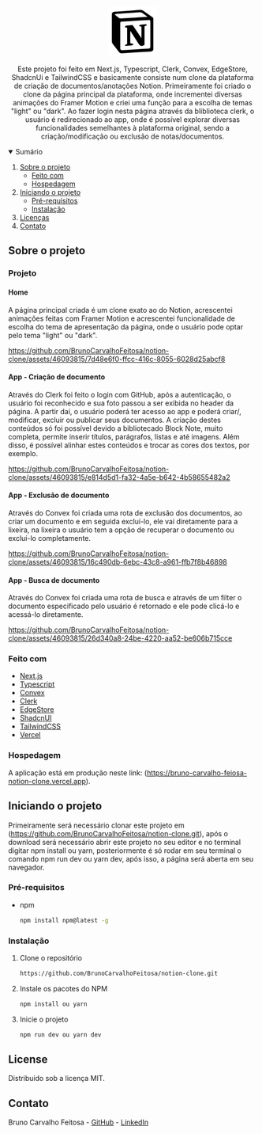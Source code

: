 <!-- PROJECT LOGO -->
<br />
<p align="center">
  <a href="https://github.com/BrunoCarvalhoFeitosa/notion-clone">
    <img src="public\images\common\fav.png" alt="Logo" width="100" weight="100" />
  </a>

  <p align="center">
    Este projeto foi feito em Next.js, Typescript, Clerk, Convex, EdgeStore, ShadcnUi e TailwindCSS e basicamente consiste num clone da plataforma de criação de documentos/anotações Notion. Primeiramente foi criado o clone da página principal da plataforma, onde incrementei diversas animações do Framer Motion e criei uma função para a escolha de temas "light" ou "dark". Ao fazer login nesta página através da bliblioteca clerk, o usuário é redirecionado ao app, onde é possível explorar diversas funcionalidades semelhantes à plataforma original, sendo a criação/modificação ou exclusão de notas/documentos.
</p>

<!-- TABLE OF CONTENTS -->
<details open="open">
  <summary>Sumário</summary>
  <ol>
    <li>
      <a href="#sobre-o-projeto">Sobre o projeto</a>
      <ul>
        <li><a href="#feito-com">Feito com</a></li>
        <li><a href="#hospedagem">Hospedagem</a></li>
      </ul>
    </li>
    <li>
      <a href="#iniciando-o-projeto">Iniciando o projeto</a>
      <ul>
        <li><a href="#pré-requisitos">Pré-requisitos</a></li>
        <li><a href="#instalação">Instalação</a></li>
      </ul>
    </li>
    <li><a href="#license">Licenças</a></li>
    <li><a href="#contato">Contato</a></li>
  </ol>
</details>

<!-- ABOUT THE PROJECT -->
## Sobre o projeto

### Projeto

#### Home
A página principal criada é um clone exato ao do Notion, acrescentei animações feitas com Framer Motion e acrescentei funcionalidade de escolha do tema de apresentação da página, onde o usuário pode optar pelo tema "light" ou "dark".

https://github.com/BrunoCarvalhoFeitosa/notion-clone/assets/46093815/7d48e6f0-ffcc-416c-8055-6028d25abcf8

#### App - Criação de documento
Através do Clerk foi feito o login com GitHub, após a autenticação, o usuário foi reconhecido e sua foto passou a ser exibida no header da página. A partir daí, o usuário poderá ter acesso ao app e poderá criar/, modificar, excluir ou publicar seus documentos. A criação destes conteúdos só foi possível devido a bibliotecado Block Note, muito completa, permite inserir títulos, parágrafos, listas e até imagens. Além disso, é possível alinhar estes conteúdos e trocar as cores dos textos, por exemplo.

https://github.com/BrunoCarvalhoFeitosa/notion-clone/assets/46093815/e814d5d1-fa32-4a5e-b642-4b58655482a2

#### App - Exclusão de documento
Através do Convex foi criada uma rota de exclusão dos documentos, ao criar um documento e em seguida excluí-lo, ele vai diretamente para a lixeira, na lixeira o usuário tem a opção de recuperar o documento ou excluí-lo completamente.

https://github.com/BrunoCarvalhoFeitosa/notion-clone/assets/46093815/16c490db-6ebc-43c8-a961-ffb7f8b46898

#### App - Busca de documento
Através do Convex foi criada uma rota de busca e através de um filter o documento especificado pelo usuário é retornado e ele pode clicá-lo e acessá-lo diretamente.

https://github.com/BrunoCarvalhoFeitosa/notion-clone/assets/46093815/26d340a8-24be-4220-aa52-be606b715cce

### Feito com

* [Next.js](https://nextjs.org)
* [Typescript](https://www.typescriptlang.org)
* [Convex](https://www.convex.dev)
* [Clerk](https://clerk.com)
* [EdgeStore](https://edgestore.dev)
* [ShadcnUI](https://ui.shadcn.com)
* [TailwindCSS](https://tailwindcss.com)
* [Vercel](https://vercel.com)

### Hospedagem

A aplicação está em produção neste link: (https://bruno-carvalho-feiosa-notion-clone.vercel.app).

<!-- GETTING STARTED -->
## Iniciando o projeto

Primeiramente será necessário clonar este projeto em (https://github.com/BrunoCarvalhoFeitosa/notion-clone.git), após o download será necessário abrir este projeto no seu editor e no terminal digitar npm install ou yarn, posteriormente é só rodar em seu terminal o comando npm run dev ou yarn dev, após isso, a página será aberta em seu navegador.

### Pré-requisitos

* npm
  ```sh
  npm install npm@latest -g
  ```

### Instalação

1. Clone o repositório
   ```sh
   https://github.com/BrunoCarvalhoFeitosa/notion-clone.git
   ```
2. Instale os pacotes do NPM
   ```sh
   npm install ou yarn
   ```
   
3. Inicie o projeto
   ```sh
   npm run dev ou yarn dev
   ```   

<!-- LICENSE -->
## License

Distribuído sob a licença MIT.

<!-- CONTACT -->
## Contato

Bruno Carvalho Feitosa - [GitHub](https://github.com/BrunoCarvalhoFeitosa) - [LinkedIn](https://www.linkedin.com/in/bruno-carvalho-feitosa/)
